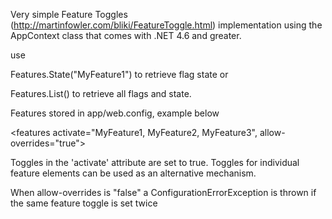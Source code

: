 Very simple Feature Toggles (http://martinfowler.com/bliki/FeatureToggle.html) implementation using the AppContext class that comes with .NET 4.6 and greater.

  use 

  Features.State("MyFeature1") to retrieve flag state or
  
  Features.List() to retrieve all flags and state.

Features stored in app/web.config, example below
	<configuration>
		<configSection> 
			<section name="features"
				type="FeatureToggles.FeaturesConfigurationSection, 
				FeatureToggles, 
				Version=1.0.0.0, 
				Culture=neutral"
				restartOnExternalChanges="true"
				requirePermission="false"
			/>
		</configSection> 
		<features activate="MyFeature1, MyFeature2, MyFeature3", allow-overrides="true">
			<feature name="MyFeature3" activated="false"/>
			<feature name="MyFeature4" activated="true"/>
		</features>
	</configuration>

Toggles in the 'activate' attribute are set to true.
Toggles for individual feature elements can be used as an alternative mechanism.

When allow-overrides is "false" a ConfigurationErrorException is thrown if the same feature toggle is set twice
